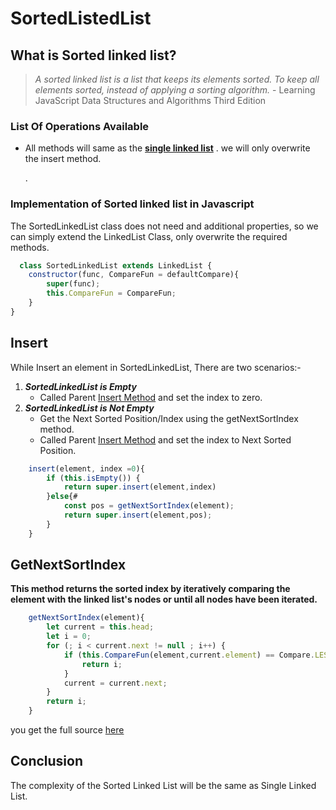 # SortedListedList

## What is Sorted linked list?

> _A sorted linked list is a list that keeps its elements sorted. To keep all elements sorted, instead of applying a sorting algorithm._ - Learning JavaScript Data Structures and Algorithms Third Edition

### List Of Operations Available

* All methods will same as the  [**single linked list**](singlelinkedlist.md) . we will only overwrite the insert method.

  .

### Implementation of Sorted linked list in Javascript

The SortedLinkedList class does not need and additional properties, so we can simply extend the LinkedList Class, only overwrite the required methods.

```javascript
  class SortedLinkedList extends LinkedList {
    constructor(func, CompareFun = defaultCompare){
        super(func);
        this.CompareFun = CompareFun;
    }
}
```

## Insert

While Insert an element in SortedLinkedList, There are two scenarios:-

1. _**SortedLinkedList is Empty**_
   * Called Parent [Insert Method](singlelinkedlist.md#Insert) and set the index to zero.
2. _**SortedLinkedList is Not Empty**_
   * Get the Next Sorted Position/Index using the getNextSortIndex method. 
   * Called Parent [Insert Method](singlelinkedlist.md#Insert) and set the index to Next Sorted Position. 

```javascript
    insert(element, index =0){
        if (this.isEmpty()) {
            return super.insert(element,index)
        }else{#
            const pos = getNextSortIndex(element);
            return super.insert(element,pos);
        }
    }
```

## GetNextSortIndex

**This method returns the sorted index by iteratively comparing the element with the linked list's nodes or until all nodes have been iterated.**

```javascript
    getNextSortIndex(element){
        let current = this.head;
        let i = 0;
        for (; i < current.next != null ; i++) {
            if (this.CompareFun(element,current.element) == Compare.LESS_THAN) {
                return i;
            }
            current = current.next;
        }
        return i;
    }
```

you get the full source [here](https://github.com/swarup260/Learning_Algorithms/blob/master/data_structure/SortedLinkedList.js)

## Conclusion

The complexity of the Sorted Linked List will be the same as Single Linked List.

